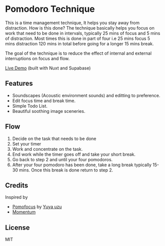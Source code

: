 # Pomodoro Technique

This is a time management technique, It helps you stay away from distraction. How is this done?
The technique basically helps you focus on work that need to be done in intervals, typically 25 mins of focus and 5 mins of distraction. Most times this is done in part of four i.e 25 mins focus 5 mins distraction
120 mins in total before going for a longer 15 mins break.

The goal of the technique is to reduce the effect of internal and external interruptions on focus and flow.

[Live Demo](https://toyinjolaoso.vercel.app/) (built with Nuxt and Supabase)

## Features

- Soundscapes (Acoustic environment sounds) and editting to preference.
- Edit focus time and break time.
- Simple Todo List.
- Beautiful soothing image sceneries.

## Flow

  1. Decide on the task that needs to be done
  2. Set your timer
  3. Work and concentrate on the task.
  4. End work while the timer goes off and take your short break.
  5. Go back to step 2 and until your four pomodoros.
  6. After your four pomodoro has been done, take a long break typically 15-30 mins. Once this break is done return to step 2.

## Credits

Inspired by

- [Pomofocus](https://pomofocus.io/) by [Yuya uzu](https://github.com/uzura89)
- [Momentum](https://momentumdash.com/)

## License

MIT
